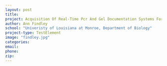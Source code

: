 ```yaml
---
layout: post
title:
project: Acquisition Of Real-Time Pcr And Gel Documentation Systems For Ulm Biology
author: Ann Findley
school: "Univeristy of Louisiana at Monroe, Department of Biology"
project-type: TestElement
image: "findley.jpg"
categories:
email:
phone:
zip:
---
```

